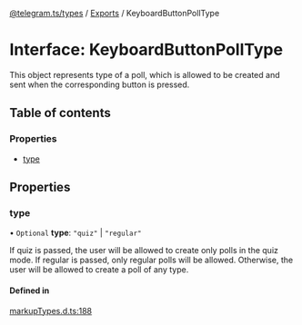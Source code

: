 [@telegram.ts/types](../README.md) / [Exports](../modules.md) / KeyboardButtonPollType

# Interface: KeyboardButtonPollType

This object represents type of a poll, which is allowed to be created and sent when the corresponding button is pressed.

## Table of contents

### Properties

- [type](KeyboardButtonPollType.md#type)

## Properties

### type

• `Optional` **type**: ``"quiz"`` \| ``"regular"``

If quiz is passed, the user will be allowed to create only polls in the quiz mode. If regular is passed, only regular polls will be allowed. Otherwise, the user will be allowed to create a poll of any type.

#### Defined in

[markupTypes.d.ts:188](https://github.com/telegramsjs/types/blob/d08200f/src/markupTypes.d.ts#L188)
